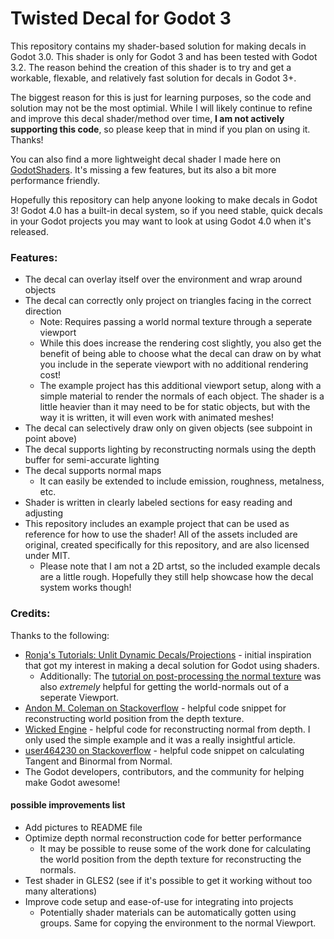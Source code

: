 # Twisted Decal for Godot 3

This repository contains my shader-based solution for making decals in Godot 3.0. This shader is only for Godot 3 and has been tested with Godot 3.2. The reason behind the creation of this shader is to try and get a workable, flexable, and relatively fast solution for decals in Godot 3+.

The biggest reason for this is just for learning purposes, so the code and solution may not be the most optimial. While I will likely continue to refine and improve this decal shader/method over time, **I am not actively supporting this code**, so please keep that in mind if you plan on using it. Thanks!

You can also find a more lightweight decal shader I made here on [GodotShaders](https://godotshaders.com/shader/decal-example/). It's missing a few features, but its also a bit more performance friendly.

Hopefully this repository can help anyone looking to make decals in Godot 3! Godot 4.0 has a built-in decal system, so if you need stable, quick decals in your Godot projects you may want to look at using Godot 4.0 when it's released.

### Features:

* The decal can overlay itself over the environment and wrap around objects
* The decal can correctly only project on triangles facing in the correct direction
  * Note: Requires passing a world normal texture through a seperate viewport
  * While this does increase the rendering cost slightly, you also get the benefit of being able to choose what the decal can draw on by what you include in the seperate viewport with no additional rendering cost!
  * The example project has this additional viewport setup, along with a simple material to render the normals of each object. The shader is a little heavier than it may need to be for static objects, but with the way it is written, it will even work with animated meshes!
* The decal can selectively draw only on given objects (see subpoint in point above)
* The decal supports lighting by reconstructing normals using the depth buffer for semi-accurate lighting
* The decal supports normal maps
  * It can easily be extended to include emission, roughness, metalness, etc.
* Shader is written in clearly labeled sections for easy reading and adjusting
* This repository includes an example project that can be used as reference for how to use the shader! All of the assets included are original, created specifically for this repository, and are also licensed under MIT.
  * Please note that I am not a 2D artst, so the included example decals are a little rough. Hopefully they still help showcase how the decal system works though!

### Credits:

Thanks to the following:

* [Ronja's Tutorials: Unlit Dynamic Decals/Projections](https://www.ronja-tutorials.com/post/054-unlit-dynamic-decals/) - initial inspiration that got my interest in making a decal solution for Godot using shaders.
  * Additionally: The [tutorial on post-processing the normal texture](https://www.ronja-tutorials.com/post/018-postprocessing-normal/) was also *extremely* helpful for getting the world-normals out of a seperate Viewport.
* [Andon M. Coleman on Stackoverflow](https://stackoverflow.com/questions/32227283/getting-world-position-from-depth-buffer-value) - helpful code snippet for reconstructing world position from the depth texture.
* [Wicked Engine](https://wickedengine.net/2019/09/22/improved-normal-reconstruction-from-depth/) - helpful code for reconstructing normal from depth. I only used the simple example and it was a really insightful article.
* [user464230 on Stackoverflow](https://stackoverflow.com/questions/5255806/how-to-calculate-tangent-and-binormal) - helpful code snippet on calculating Tangent and Binormal from Normal.
* The Godot developers, contributors, and the community for helping make Godot awesome!

#### possible improvements list

* Add pictures to README file
* Optimize depth normal reconstruction code for better performance
  * It may be possible to reuse some of the work done for calculating the world position from the depth texture for reconstructing the normals.
* Test shader in GLES2 (see if it's possible to get it working without too many alterations)
* Improve code setup and ease-of-use for integrating into projects
  * Potentially shader materials can be automatically gotten using groups. Same for copying the environment to the normal Viewport.
